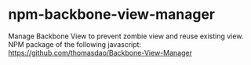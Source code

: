 npm-backbone-view-manager
=========================

Manage Backbone View to prevent zombie view and reuse existing view. NPM package of the following javascript: https://github.com/thomasdao/Backbone-View-Manager
